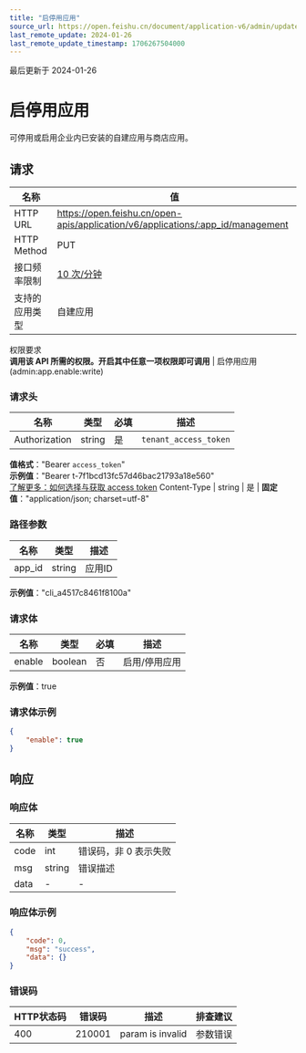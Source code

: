 ```yaml
---
title: "启停用应用"
source_url: https://open.feishu.cn/document/application-v6/admin/update
last_remote_update: 2024-01-26
last_remote_update_timestamp: 1706267504000
---
```

最后更新于 2024-01-26

# 启停用应用

可停用或启用企业内已安装的自建应用与商店应用。

## 请求
名称 | 值
---|---
HTTP URL | https://open.feishu.cn/open-apis/application/v6/applications/:app_id/management
HTTP Method | PUT
接口频率限制 | [10 次/分钟](https://open.feishu.cn/document/ukTMukTMukTM/uUzN04SN3QjL1cDN)
支持的应用类型 | 自建应用
权限要求  
            **调用该 API 所需的权限。开启其中任意一项权限即可调用** | 启停用应用(admin:app.enable:write)

### 请求头

名称 | 类型 | 必填 | 描述
--- | --- | --- | ---
Authorization | string | 是 | `tenant_access_token`  
**值格式**："Bearer `access_token`"  
**示例值**："Bearer t-7f1bcd13fc57d46bac21793a18e560"  
[了解更多：如何选择与获取 access token](https://open.feishu.cn/document/uAjLw4CM/ugTN1YjL4UTN24CO1UjN/trouble-shooting/how-to-choose-which-type-of-token-to-use)
Content-Type | string | 是 | **固定值**："application/json; charset=utf-8"

### 路径参数

名称 | 类型 | 描述
--- | --- | ---
app_id | string | 应用ID  
**示例值**："cli_a4517c8461f8100a"

### 请求体

名称 | 类型 | 必填 | 描述
--- | --- | --- | ---
enable | boolean | 否 | 启用/停用应用  
**示例值**：true

### 请求体示例
```json
{
    "enable": true
}
```

## 响应

### 响应体

名称 | 类型 | 描述
--- | --- | ---
code | int | 错误码，非 0 表示失败
msg | string | 错误描述
data | \- | \-

### 响应体示例
```json
{
    "code": 0,
    "msg": "success",
    "data": {}
}
```

### 错误码

HTTP状态码 | 错误码 | 描述 | 排查建议
--- | --- | --- | ---
400 | 210001 | param is invalid | 参数错误

